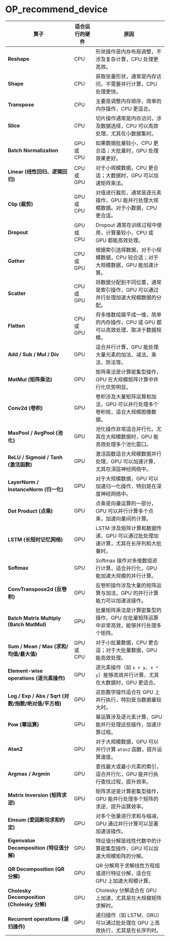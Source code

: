 # OP_recommend_device


| **算子**              | **适合运行的硬件** | **原因**                                                                 |
|---------------------|-----------------|--------------------------------------------------------------------------|
| **Reshape**          | CPU             | 形状操作是内存布局调整，不涉及复杂计算，CPU 处理更高效。                             |
| **Shape**            | CPU             | 获取张量形状，通常是内存访问，不需要并行计算，CPU 处理更快。                           |
| **Transpose**        | CPU             | 主要是调整内存顺序，简单的内存操作，CPU 更适合。                                    |
| **Slice**            | CPU             | 切片操作通常是内存访问，涉及数据选择，CPU 可以高效处理，尤其在小数据集时。                |
| **Batch Normalization** | GPU 或 CPU      | 如果数据批量较小，CPU 更合适；大批量时，GPU 处理效果更好。                               |
| **Linear (线性回归、逻辑回归)** | CPU 或 GPU      | 对于小规模数据，CPU 更合适；大数据时，GPU 可以加速矩阵乘法。                            |
| **Clip (裁剪)**                | GPU 或 CPU      | 对值进行裁剪，通常是逐元素操作，GPU 能并行处理大规模数据。对于小数据，CPU 更合适。            |
| **Dropout**                   | GPU 或 CPU      | Dropout 通常在训练过程中使用，计算量较小，CPU 或 GPU 都能高效处理。                      |
| **Gather**                    | CPU 或 GPU      | 根据索引选择数据，对于小规模数据，CPU 较合适；对于大规模数据，GPU 能加速计算。           |
| **Scatter**                   | CPU 或 GPU      | 将数据分配到不同位置，通常是索引操作，GPU 可以通过并行处理加速大规模数据的分配。            |
| **Flatten**                   | CPU 或 GPU      | 将多维数组展平成一维，简单的内存操作，CPU 或 GPU 都可以高效处理，取决于数据规模。          |
| **Add / Sub / Mul / Div** | GPU             | 适合并行计算，GPU 能处理大量元素的加法、减法、乘法、除法等。                          |
| **MatMul (矩阵乘法)**  | GPU             | 矩阵乘法是计算密集型操作，GPU 在大规模矩阵计算中并行化优势明显。                         |
| **Conv2d (卷积)**     | GPU             | 卷积涉及大量矩阵运算和加法，GPU 可以并行处理多个卷积核，适合大规模图像数据。              |
| **MaxPool / AvgPool (池化)** | GPU             | 池化操作非常适合并行化，尤其在大规模数据时，GPU 能高效处理多个池化窗口。                    |
| **ReLU / Sigmoid / Tanh (激活函数)** | GPU             | 激活函数适合大规模数据并行处理，GPU 可以加速计算，尤其在深层神经网络中。                   |
| **LayerNorm / InstanceNorm (归一化)** | GPU             | 对于大规模数据，GPU 可以加速归一化操作，特别是在深度神经网络中。                        |
| **Dot Product (点乘)** | GPU             | 点乘是向量运算的一部分，GPU 可以并行计算多个点乘，加速向量间的计算。                         |
| **LSTM (长短时记忆网络)** | GPU             | LSTM 涉及矩阵计算和数据传递，GPU 可以通过批处理加速计算，尤其在长序列和大批量时。               |
| **Softmax**                   | GPU             | Softmax 操作对多维数组进行计算，适合并行化，GPU 能加速大规模的并行计算。                 |
| **ConvTranspose2d (反卷积)**  | GPU             | 反卷积操作涉及大量的矩阵运算与加法，GPU 的并行计算能力可以加速该操作。                      |
| **Batch Matrix Multiply (Batch MatMul)** | GPU             | 批量矩阵乘法是计算密集型的操作，GPU 在批量矩阵运算中非常高效，能够并行处理多个矩阵。        |
| **Sum / Mean / Max (求和/均值/最大值)** | GPU 或 CPU      | 对于小批量数据，CPU 更合适；对于大批量数据，GPU 能高效处理。                               |
| **Element-wise operations (逐元素操作)** | GPU             | 逐元素操作（如 `x + y`、`x * y`）能够高效并行计算，尤其在大数据时，GPU 更适合。            |
| **Log / Exp / Abs / Sqrt (对数/指数/绝对值/平方根)** | GPU             | 这些数学操作适合在 GPU 上并行执行，特别是当数据量较大时。                                  |
| **Pow (幂运算)**               | GPU             | 幂运算涉及逐元素计算，GPU 能并行处理这些操作，加速计算过程。                                  |
| **Atan2**                      | GPU             | 对于大规模数据，GPU 可以并行计算 `atan2` 函数，提升运算速度。                               |
| **Argmax / Argmin**            | GPU             | 查找最大或最小元素的索引，适合并行化，GPU 能并行执行查找过程，提升效率。                    |
| **Matrix Inversion (矩阵求逆)** | GPU             | 矩阵求逆是计算密集型操作，GPU 能并行处理多个矩阵的求逆，提升运算效率。                      |
| **Einsum (爱因斯坦求和约定)**    | GPU             | 对多个张量进行求和与缩减，GPU 通过并行计算可以显著加速该操作。                             |
| **Eigenvalue Decomposition (特征值分解)** | GPU             | 特征值分解是线性代数中的计算密集型操作，GPU 可以加速大规模矩阵的分解。                     |
| **QR Decomposition (QR 分解)**  | GPU             | QR 分解用于求解线性方程组或进行特征分解，适合在 GPU 上加速大规模计算。                      |
| **Cholesky Decomposition (Cholesky 分解)** | GPU             | Cholesky 分解适合在 GPU 上加速，尤其是在大规模矩阵求解时。                                  |
| **Recurrent operations (递归操作)** | GPU             | 递归操作（如 LSTM、GRU）可以通过批处理在 GPU 上高效执行，尤其是在长序列时。                  |
